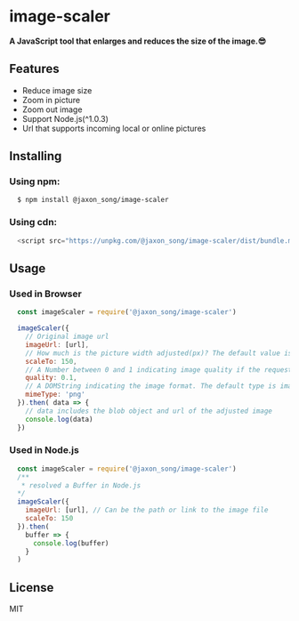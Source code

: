 # image-scaler

**A JavaScript tool that enlarges and reduces the size of the image.😎**

## Features
- Reduce image size
- Zoom in picture
- Zoom out image
- Support Node.js(^1.0.3)
- Url that supports incoming local or online pictures

## Installing
### Using npm:
```shell
  $ npm install @jaxon_song/image-scaler
```
### Using cdn:
```javascript
  <script src="https://unpkg.com/@jaxon_song/image-scaler/dist/bundle.min.js"></script>
```

## Usage
### Used in Browser
```javascript
  const imageScaler = require('@jaxon_song/image-scaler')

  imageScaler({
    // Original image url
    imageUrl: [url],
    // How much is the picture width adjusted(px)? The default value is 100.
    scaleTo: 150,
    // A Number between 0 and 1 indicating image quality if the requested type is image/jpeg or image/webp. If this argument is anything else, the default values 0.92 and 0.80 are used for image/jpeg and image/webp respectively. Other arguments are ignored.
    quality: 0.1,
    // A DOMString indicating the image format. The default type is image/jpeg.
    mimeType: 'png'
  }).then( data => {
    // data includes the blob object and url of the adjusted image
    console.log(data)
  })
```
### Used in Node.js
```javascript
  const imageScaler = require('@jaxon_song/image-scaler')
  /**
   * resolved a Buffer in Node.js
  */
  imageScaler({
    imageUrl: [url], // Can be the path or link to the image file
    scaleTo: 150
  }).then(
    buffer => {
      console.log(buffer)
    }
  )

```

## License
MIT